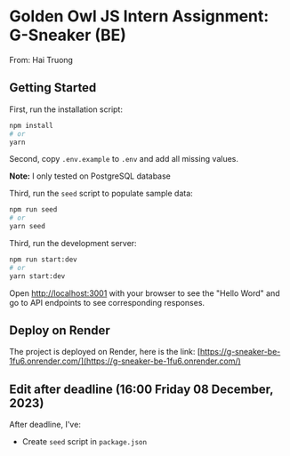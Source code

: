 # Golden Owl JS Intern Assignment: G-Sneaker (BE)
From: Hai Truong

## Getting Started

First, run the installation script:
```bash
npm install
# or
yarn
```

Second, copy `.env.example` to `.env` and add all missing values.

**Note:** I only tested on PostgreSQL database

Third, run the `seed` script to populate sample data:

```bash
npm run seed
# or
yarn seed
```

Third, run the development server:

```bash
npm run start:dev
# or
yarn start:dev
```

Open [http://localhost:3001](http://localhost:3001) with your browser to see the "Hello Word" and go to API endpoints to see corresponding responses.

## Deploy on Render

The project is deployed on Render, here is the link: [https://g-sneaker-be-1fu6.onrender.com/](https://g-sneaker-be-1fu6.onrender.com/)

## Edit after deadline (16:00 Friday 08 December, 2023)

After deadline, I've:
- Create `seed` script in `package.json`
